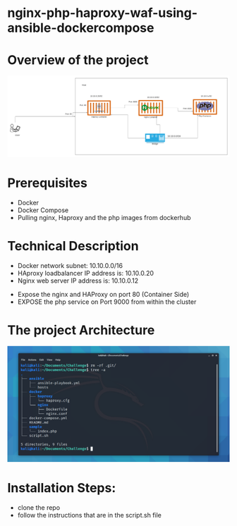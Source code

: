 # nginx-php-haproxy-waf-using-ansible-dockercompose

# Overview of the project

![alt txt](archeticture.png?raw=true)

# Prerequisites

- Docker
- Docker Compose
- Pulling nginx, Haproxy and the php images from dockerhub

# Technical Description

- Docker network subnet: 10.10.0.0/16
- HAproxy loadbalancer IP address is: 10.10.0.20
- Nginx web server IP address is: 10.10.0.12

* Expose the nginx and HAProxy on port 80 (Container Side)
* EXPOSE the php service on Port 9000 from within the cluster

# The project Architecture

![alt text](challenge.png?raw=true)

# Installation Steps:

- clone the repo
- follow the instructions that are in the script.sh file
